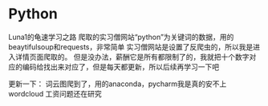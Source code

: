 # Python
Luna1的龟速学习之路
爬取的实习僧网站“python”为关键词的数据，用的beaytifulsoup和requests，非常简单
实习僧网站是设置了反爬虫的，所以我是进入详情页面爬取的。
但是没办法，薪酬它是所有都限制了的，我就把十个数字对应的编码给找出来对应了，但是每天都更新，所以后续再学习一下吧

更新一下：
词云图爬到了，用的anaconda，pycharm我是真的安不上wordcloud
工资问题还在研究
